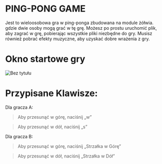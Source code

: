 # **PING-PONG GAME**

Jest to wieloosobowa gra w ping-ponga zbudowana na module żółwia. gdzie dwie osoby mogą grać w tę grę. Możesz po prostu uruchomić plik, aby zagrać w grę, pobierając wszystkie pliki niezbędne do gry. Musisz również pobrać efekty muzyczne, aby uzyskać dobre wrażenia z gry.

# **Okno startowe gry**

![Bez tytułu](https://user-images.githubusercontent.com/71460775/156896207-d37e9815-8e59-4cdf-b804-ca402e2c5a92.png)

# **Przypisane Klawisze:**

Dla gracza A:
>Aby przesunąć w górę, naciśnij „w”

>Aby przesunąć w dół, naciśnij „s”

Dla gracza B:
>Aby przesunąć w górę, naciśnij „Strzałka w Górę”

>Aby przesunąć w dół, naciśnij „Strzałka w Dół”
